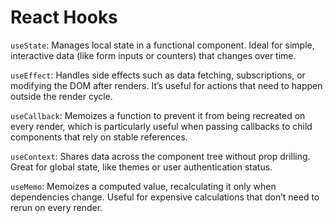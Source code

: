 # React Hooks

`useState`: Manages local state in a functional component. Ideal for simple, interactive data (like form inputs or counters) that changes over time.

`useEffect`: Handles side effects such as data fetching, subscriptions, or modifying the DOM after renders. It’s useful for actions that need to happen outside the render cycle.

`useCallback`: Memoizes a function to prevent it from being recreated on every render, which is particularly useful when passing callbacks to child components that rely on stable references.

`useContext`: Shares data across the component tree without prop drilling. Great for global state, like themes or user authentication status.

`useMemo`: Memoizes a computed value, recalculating it only when dependencies change. Useful for expensive calculations that don’t need to rerun on every render.